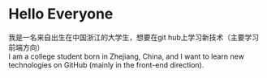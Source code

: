 # Hello Everyone
我是一名来自出生在中国浙江的大学生，想要在git hub上学习新技术（主要学习前端方向）<br>
I am a college student born in Zhejiang, China, and I want to learn new technologies on GitHub (mainly in the front-end direction).

